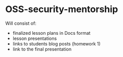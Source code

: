 # OSS-security-mentorship

Will consist of: 
- finalized lesson plans in Docs format 
- lesson presentations
- links to students blog posts (homework 1)
- link to the final presentation 
